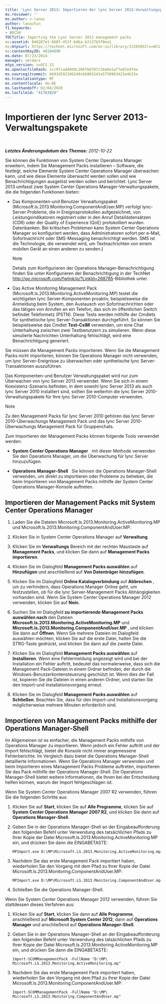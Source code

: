 ```yaml
---
title: 'Lync Server 2013: Importieren der lync Server 2013-Verwaltungspakete'
ms.reviewer: ''
ms.author: v-lanac
author: lanachin
f1.keywords:
- NOCSH
TOCTitle: Importing the Lync Server 2013 management packs
ms:assetid: 846287e1-660f-453f-bdba-b2137b5f0ea1
ms:mtpsurl: https://technet.microsoft.com/en-us/library/JJ205052(v=OCS.15)
ms:contentKeyID: 48184690
ms.date: 07/23/2014
manager: serdars
mtps_version: v=OCS.15
ms.openlocfilehash: 1cc97cad4069c286f66707c34a9a1af7e87e97da
ms.sourcegitcommit: b693d5923d6240cbb865241a5750963423a4b33e
ms.translationtype: MT
ms.contentlocale: de-DE
ms.lasthandoff: 02/04/2020
ms.locfileid: "41763829"
---
```

<div data-xmlns="http://www.w3.org/1999/xhtml">

<div class="topic" data-xmlns="http://www.w3.org/1999/xhtml" data-msxsl="urn:schemas-microsoft-com:xslt" data-cs="http://msdn.microsoft.com/en-us/">

<div data-asp="http://msdn2.microsoft.com/asp">

# <a name="importing-the-lync-server-2013-management-packs"></a>Importieren der lync Server 2013-Verwaltungspakete

</div>

<div id="mainSection">

<div id="mainBody">

<span> </span>

_**Letztes Änderungsdatum des Themas:** 2012-10-22_

Sie können die Funktionen von System Center Operations Manager erweitern, indem Sie Management Packs installieren – Software, die festlegt, welche Elemente System Center Operations Manager überwachen kann, und wie diese Elemente überwacht werden sollen und wie Benachrichtigungen ausgelöst werden sollen und berichtet. Lync Server 2013 umfasst zwei System Center Operations Manager-Verwaltungspakete, die die folgenden Funktionen bieten:

  - Das Komponenten-und Benutzer Verwaltungspaket (Microsoft.ls.2013.Monitoring.ComponentAndUser.MP) verfolgt lync-Server Probleme, die in Ereignisprotokollen aufgezeichnet, von Leistungsindikatoren registriert oder in den Anruf Detaildatensätzen (CDR) oder der Quality of Experience (QoE) protokolliert wurden. Datenbanken. Bei kritischen Problemen kann System Center Operations Manager so konfiguriert werden, dass Administratoren sofort per e-Mail, Sofortnachricht oder SMS-Messaging benachrichtigt werden. SMS ist die Technologie, die verwendet wird, um Textnachrichten von einem mobilen Gerät an einen anderen zu senden.)
    
    <div>
    

    > [!NOTE]  
    > Details zum Konfigurieren der Operations Manager-Benachrichtigung finden Sie unter Konfigurieren der Benachrichtigung in der TechNet <A href="http://go.microsoft.com/fwlink/p/?linkid=268785">http://go.microsoft.com/fwlink/p/?LinkId=268785</A>-Bibliothek unter.

    
    </div>

  - Das Active Monitoring Management Pack (Microsoft.ls.2013.Monitoring.ActiveMonitoring.MP) testet die wichtigsten lync Server-Komponenten proaktiv, beispielsweise die Anmeldung beim System, den Austausch von Sofortnachrichten oder das tätigen von Anrufen an ein Telefon, das sich im öffentlichen Switch befindet Telefonnetz (PSTN). Diese Tests werden mithilfe der Cmdlets für synthetische lync Server-Transaktionen durchgeführt. So können Sie beispielsweise das Cmdlet **Test-CsIM** verwenden, um eine Chat Unterhaltung zwischen zwei Testbenutzern zu simulieren. Wenn diese simulierte Nachrichten Unterhaltung fehlschlägt, wird eine Benachrichtigung generiert.

Sie müssen die Management Packs importieren. Wenn Sie die Management Packs nicht importieren, können Sie Operations Manager nicht verwenden, um lync Server-Ereignisse zu überwachen oder synthetische lync Server-Transaktionen auszuführen.

Das Komponenten-und Benutzer Verwaltungspaket wird nur zum Überwachen von lync Server 2013 verwendet. Wenn Sie sich in einem Koexistenz-Szenario befinden, in dem sowohl lync Server 2013 als auch lync Server 2010 installiert sind, sollten Sie weiterhin die lync Server 2010-Verwaltungspakete für Ihre lync Server 2010-Computer verwenden.

<div>


> [!NOTE]  
> Zu den Management Packs für lync Server 2010 gehören das lync Server 2010-Überwachungs Management Pack und das lync Server 2010-Überwachungs Management Pack für Gruppenchats.



</div>

Zum Importieren der Management Packs können folgende Tools verwendet werden:

  - **System Center Operations Manager**   mit dieser Methode verwenden Sie den Operations Manager, um die Überwachung für lync Server hinzuzufügen.

  - **Operations Manager-Shell**   Sie können die Operations Manager-Shell verwenden, um direkt zu importieren oder Probleme zu beheben, die beim Importieren von Management Packs mithilfe der System Center Operations Manager-Konsole auftreten.

<div>

## <a name="importing-the-management-packs-by-using-system-center-operations-manager"></a>Importieren der Management Packs mit System Center Operations Manager

1.  Laden Sie die Dateien Microsoft.ls.2013.Monitoring.ActiveMonitoring.MP und Microsoft.ls.2013.Monitoring.ComponentAndUser.MP.

2.  Klicken Sie in System Center Operations Manager auf **Verwaltung**.

3.  Klicken Sie im **Verwaltungs** Bereich mit der rechten Maustaste auf **Management Packs**, und klicken Sie dann auf **Management Packs importieren**.

4.  Klicken Sie im Dialogfeld **Management Packs auswählen** auf **Hinzufügen** und anschließend auf **Von Datenträger hinzufügen**.

5.  Klicken Sie im Dialogfeld **Online Katalogverbindung** auf **Abbrechen** , um zu verhindern, dass Operations Manager Online geht, um festzustellen, ob für die lync Server-Management Packs Abhängigkeiten vorhanden sind. Wenn Sie System Center Operations Manager 2012 verwenden, klicken Sie auf **Nein**.

6.  Suchen Sie im Dialogfeld **zu importierende Management Packs auswählen nach** den Dateien **Microsoft.ls.2013.Monitoring.ActiveMonitoring.MP** und **Microsoft.ls.2013.Monitoring.ComponentAndUser.MP** , und klicken Sie dann auf **Öffnen**. Wenn Sie mehrere Dateien im Dialogfeld auswählen möchten, klicken Sie auf die erste Datei, halten Sie die STRG-Taste gedrückt, und klicken Sie dann auf die zweite Datei.

7.  Klicken Sie im Dialogfeld **Management Packs auswählen** auf **Installieren**. Wenn eine Fehlermeldung angezeigt wird und bei der Installation ein Fehler auftritt, bedeutet das normalerweise, dass sich die Management Pack-Dateien in einem Ordner befinden, der durch die Windows-Benutzerkontensteuerung geschützt ist. Wenn dies der Fall ist, kopieren Sie die Dateien in einen anderen Ordner, und starten Sie den Import-und Installationsvorgang erneut.

8.  Klicken Sie im Dialogfeld **Management Packs auswählen** auf **Schließen**. Beachten Sie, dass für den Import-und Installationsvorgang möglicherweise mehrere Minuten erforderlich sind.

</div>

<div>

## <a name="importing-management-packs-by-using-the-operations-manager-shell"></a>Importieren von Management Packs mithilfe der Operations Manager-Shell

Im Allgemeinen ist es einfacher, die Management Packs mithilfe von Operations Manager zu importieren. Wenn jedoch ein Fehler auftritt und der Import fehlschlägt, bietet die Konsole nicht immer angemessene Fehlerberichte. Im Vergleich dazu bietet die Operations Manager-Shell detaillierte Informationen. Wenn Sie Operations Manager verwenden und beim Importieren eines Management Packs Probleme auftreten, importieren Sie das Pack mithilfe der Operations Manager-Shell. Die Operations Manager-Shell bietet weitere Informationen, die Ihnen bei der Entscheidung helfen können, warum der Import fehlgeschlagen ist.

Wenn Sie System Center Operations Manager 2007 R2 verwenden, führen Sie die folgenden Schritte aus:

1.  Klicken Sie auf **Start**, klicken Sie auf **Alle Programme**, klicken Sie auf **System Center Operations Manager 2007 R2**, und klicken Sie dann auf **Operations Manager-Shell**.

2.  Geben Sie in der Operations Manager-Shell an der Eingabeaufforderung den folgenden Befehl unter Verwendung des tatsächlichen Pfads zu Ihrer Kopie der Datei Microsoft.ls.2013.Monitoring.ActiveMonitoring.MP ein, und drücken Sie dann die EINGABETASTE:
    
        MPImport.exe D:\MP\Microsoft.LS.2013.Monitoring.ActiveMonitoring.mp

3.  Nachdem Sie das erste Management Pack importiert haben, wiederholen Sie den Vorgang mit dem Pfad zu Ihrer Kopie der Datei Microsoft.ls.2013.Monitoring.ComponentAndUser.MP:
    
        MPImport.exe D:\MP\Microsoft.LS.2013.Monitoring.ComponentAndUser.mp

4.  Schließen Sie die Operations Manager-Shell.

Wenn Sie System Center Operations Manager 2012 verwenden, führen Sie stattdessen dieses Verfahren aus:

1.  Klicken Sie auf **Start**, klicken Sie dann auf **Alle Programme**, anschließend auf **Microsoft System Center 2012**, dann auf **Operations Manager** und anschließend auf **Operations Manager-Shell**.

2.  Geben Sie in der Operations Manager-Shell an der Eingabeaufforderung den folgenden Befehl unter Verwendung des tatsächlichen Pfads zu Ihrer Kopie der Datei Microsoft.ls.2013.Monitoring.ActiveMonitoring.MP ein, und drücken Sie dann die EINGABETASTE:
    
        Import-SCOMManagementPack -FullName "D:\MP\ Microsoft.LS.2013.Monitoring.ActiveMonitoring.mp"

3.  Nachdem Sie das erste Management Pack importiert haben, wiederholen Sie den Vorgang mit dem Pfad zu Ihrer Kopie der Datei Microsoft.ls.2013.Monitoring.ComponentAndUser.MP:
    
        Import-SCOMManagementPack -FullName "D:\MP\ Microsoft.LS.2013.Monitoring.ComponentAndUser.mp"

</div>

</div>

<span> </span>

</div>

</div>

</div>

